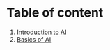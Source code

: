 
# Table of content

1. [Introduction to AI](./introduction-of-ai.md)
2. [Basics of AI](./basics-of-ai-ml.md)





